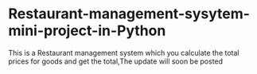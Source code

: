 # Restaurant-management-sysytem-mini-project-in-Python
This is a Restaurant management system which you calculate the total prices for goods and get the total,The update will soon be posted
